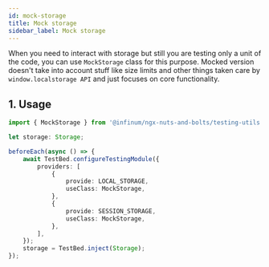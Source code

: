 ```yaml
---
id: mock-storage
title: Mock storage
sidebar_label: Mock storage
---
```


When you need to interact with storage but still you are testing only a unit of the code, you can use `MockStorage` class for this purpose. Mocked version doesn't take into account stuff like size limits and other things taken care by `window.localstorage API` and just focuses on core functionality.

## 1. Usage

```ts
import { MockStorage } from '@infinum/ngx-nuts-and-bolts/testing-utils';

let storage: Storage;

beforeEach(async () => {
	await TestBed.configureTestingModule({
		providers: [
			{
				provide: LOCAL_STORAGE,
				useClass: MockStorage,
			},
			{
				provide: SESSION_STORAGE,
				useClass: MockStorage,
			},
		],
	});
	storage = TestBed.inject(Storage);
});
```
